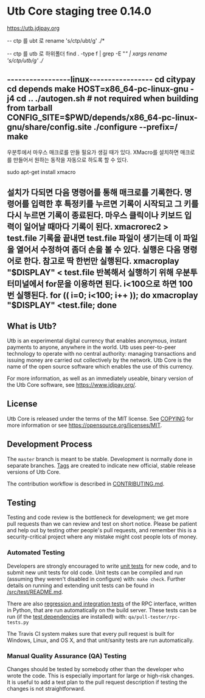 Utb Core staging tree 0.14.0
===============================

https://utb.jdjpay.org

-- ctp 를 ubt 로
rename 's/ctp/ubt/g' ./*

-- ctp 를 utb 로 하위폴더
find . -type f | grep -E "*" | xargs rename 's/ctp/utb/g' ./*

-----------------linux-----------------
cd citypay
cd depends
make HOST=x86_64-pc-linux-gnu -j4
cd ..
./autogen.sh # not required when building from tarball
CONFIG_SITE=$PWD/depends/x86_64-pc-linux-gnu/share/config.site ./configure --prefix=/
make
--------------------------------------------------------------------
우분투에서 마우스 매크로를 만들 필요가 생길 때가 있다.
XMacro를 설치하면 매크로를 만들어서 원하는 동작을 자동으로 하도록 할 수 있다.

sudo apt-get install xmacro

설치가 다되면 다음 명령어를 통해 매크로를 기록한다.
명령어를 입력한 후 특정키를 누르면 기록이 시작되고 그 키를 다시 누르면 기록이 종료된다.
마우스 클릭이나 키보드 입력이 일어날 때마다 기록이 된다.
xmacrorec2 > test.file
기록을 끝내면 test.file 파일이 생기는데 이 파일을 열어서 수정하여 좀더 손을 볼 수 있다.
실행은 다음 명령어로 한다.
참고로 딱 한번만 실행된다.
xmacroplay "$DISPLAY" < test.file
반복해서 실행하기 위해 우분투 터미널에서 for문을 이용하면 된다.
i<100으로 하면 100번 실행된다.
for (( i=0; i<100; i++ )); do   xmacroplay "$DISPLAY" <test.file; done
--------------------------------------------------------------------

What is Utb?
----------------

Utb is an experimental digital currency that enables anonymous, instant
payments to anyone, anywhere in the world. Utb uses peer-to-peer technology
to operate with no central authority: managing transactions and issuing money
are carried out collectively by the network. Utb Core is the name of the open
source software which enables the use of this currency.

For more information, as well as an immediately useable, binary version of
the Utb Core software, see https://www.jdjpay.org/.


License
-------

Utb Core is released under the terms of the MIT license. See [COPYING](COPYING) for more
information or see https://opensource.org/licenses/MIT.

Development Process
-------------------

The `master` branch is meant to be stable. Development is normally done in separate branches.
[Tags](https://github.com/citypayorg/utb/tags) are created to indicate new official,
stable release versions of Utb Core.

The contribution workflow is described in [CONTRIBUTING.md](CONTRIBUTING.md).

Testing
-------

Testing and code review is the bottleneck for development; we get more pull
requests than we can review and test on short notice. Please be patient and help out by testing
other people's pull requests, and remember this is a security-critical project where any mistake might cost people
lots of money.

### Automated Testing

Developers are strongly encouraged to write [unit tests](src/test/README.md) for new code, and to
submit new unit tests for old code. Unit tests can be compiled and run
(assuming they weren't disabled in configure) with: `make check`. Further details on running
and extending unit tests can be found in [/src/test/README.md](/src/test/README.md).

There are also [regression and integration tests](/qa) of the RPC interface, written
in Python, that are run automatically on the build server.
These tests can be run (if the [test dependencies](/qa) are installed) with: `qa/pull-tester/rpc-tests.py`

The Travis CI system makes sure that every pull request is built for Windows, Linux, and OS X, and that unit/sanity tests are run automatically.

### Manual Quality Assurance (QA) Testing

Changes should be tested by somebody other than the developer who wrote the
code. This is especially important for large or high-risk changes. It is useful
to add a test plan to the pull request description if testing the changes is
not straightforward.


